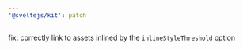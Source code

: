 ```yaml
---
'@sveltejs/kit': patch
---
```


fix: correctly link to assets inlined by the `inlineStyleThreshold` option
